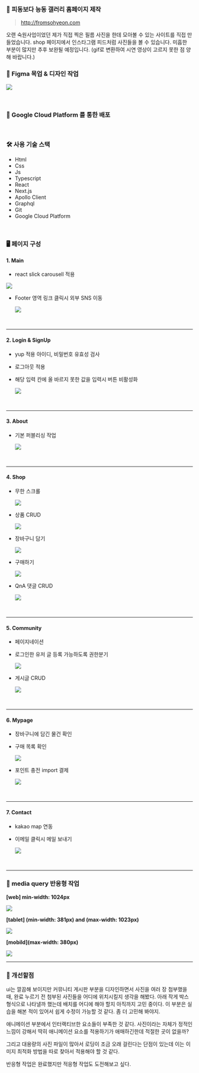 ### 🌱 피동보다 능동 갤러리 홈페이지 제작

> http://fromsohyeon.com

오랜 숙원사업이었던 제가 직접 찍은 필름 사진을 한데 모아볼 수 있는 사이트를 직접 만들었습니다.
shop 페이지에서 인스타그램 피드처럼 사진들을 볼 수 있습니다. 미흡한 부분이 많지만 추후 보완될 예정입니다.
(gif로 변환하여 시연 영상이 고르지 못한 점 양해 바랍니다.)

### 🎨 Figma 목업 & 디자인 작업

![](https://velog.velcdn.com/images/hjthgus777/post/95923b00-f6b5-4d5a-b467-7103da9bd293/image.png)

<br>

### 📡 Google Cloud Platform 를 통한 배포

<br>

### 🛠 사용 기술 스택

- Html
- Css
- Js
- Typescript
- React
- Next.js
- Apollo Client
- Graphql
- Git
- Google Cloud Platform

<br>

### 🖥 페이지 구성

#### 1. Main

- react slick carousell 적용

<img src="https://velog.velcdn.com/images/hjthgus777/post/57ed2f25-643c-4a8e-b491-d6a4e6cadfe9/image.gif">

- Footer 영역 링크 클릭시 외부 SNS 이동

  ![](https://velog.velcdn.com/images/hjthgus777/post/9a949800-1b5a-439a-88e4-b8ce0222f449/image.gif)

<br>

---

#### 2. Login & SignUp

- yup 적용 아이디, 비밀번호 유효성 검사
- 로그아웃 적용 
- 해당 입력 칸에 올 바르지 못한 값을 입력시 버튼 비활성화

  ![](https://velog.velcdn.com/images/hjthgus777/post/f5f49e6c-08d7-4306-8f60-8ff5e68cdb52/image.gif)

<br>

---

#### 3. About

- 기본 퍼블리싱 작업

  ![](https://velog.velcdn.com/images/hjthgus777/post/f49568d0-4fe8-46c4-8343-c7868d195627/image.gif)

<br>

---

#### 4. Shop

- 무한 스크롤

  ![](https://velog.velcdn.com/images/hjthgus777/post/bf2a1e03-5190-4108-bf5e-0552edb8f0ee/image.gif)

- 상품 CRUD

  ![](https://velog.velcdn.com/images/hjthgus777/post/1e889ef3-32c3-469e-9d60-9fd47e319fe2/image.gif)

- 장바구니 담기

  ![](https://velog.velcdn.com/images/hjthgus777/post/161fba27-adcd-45b3-98c0-d5acf500dd3e/image.gif)

- 구매하기

  ![](https://velog.velcdn.com/images/hjthgus777/post/10a3dc20-e313-4026-a484-abd702415301/image.gif)

- QnA 댓글 CRUD

  ![](https://velog.velcdn.com/images/hjthgus777/post/35020257-d12e-4507-97cd-d47822236d21/image.gif)

<br>

---

#### 5. Community

- 페이지네이션
- 로그인한 유저 글 등록 가능하도록 권한분기

  ![](https://velog.velcdn.com/images/hjthgus777/post/84a7d1d7-4951-4d5e-8e74-ceae6b326a6e/image.gif)

- 게시글 CRUD

  ![](https://velog.velcdn.com/images/hjthgus777/post/23aaa77b-d9a3-4e74-a2ae-c899a4095306/image.gif)

<br>

---

#### 6. Mypage

- 장바구니에 담긴 물건 확인
- 구매 목록 확인

  ![](https://velog.velcdn.com/images/hjthgus777/post/9d368aec-8d26-44b7-9e7a-e0d1bfe2e2f4/image.gif)

- 포인트 충전 import 결제

  ![](https://velog.velcdn.com/images/hjthgus777/post/58ab12eb-efd8-433f-bb4e-b3e52132f67b/image.gif)

<br>

---

#### 7. Contact

- kakao map 연동
- 이메일 클릭시 메일 보내기

  ![](https://velog.velcdn.com/images/hjthgus777/post/e390b56f-f99f-4452-a024-e29ffb28a1e9/image.gif)

<br>

---

### 📱 media query 반응형 작업

**[web] min-width: 1024px**

![](https://velog.velcdn.com/images/hjthgus777/post/153c9cfc-a489-4297-8707-4436a8c72288/image.gif)

**[tablet] (min-width: 381px) and (max-width: 1023px)**

![](https://velog.velcdn.com/images/hjthgus777/post/02ff3947-c999-4b05-afd2-e2bf38081aa8/image.gif)

**[mobild](max-width: 380px)**

<img src="https://velog.velcdn.com/images/hjthgus777/post/fed49ad2-6d2c-4ef2-93f8-90e41c2c9798/image.gif">

<br>

---

### 🤔 개선할점

ui는 깔끔해 보이지만 커뮤니티 게시판 부분을 디자인하면서 사진을 여러 장 첨부했을 때, 완료 누르기 전 첨부된 사진들을 어디에 위치시킬지 생각을 해봤다. 아래 작게 박스 형식으로 나타낼까 했는데 배치를 어디에 해야 할지 아직까지 고민 중이다. 이 부분은 실습을 해본 적이 있어서 쉽게 수정이 가능할 것 같다. 좀 더 고민해 봐야지.

애니메이션 부분에서 인터랙티브한 요소들이 부족한 것 같다. 사진이라는 자체가 정적인 느낌이 강해서 딱히 애니메이션 요소를 적용하기가 애매하긴한데 적절한 곳이 없을까?

그리고 대용량의 사진 파일이 많아서 로딩이 조금 오래 걸린다는 단점이 있는데 이는 이미지 최적화 방법을 따로 찾아서 적용해야 할 것 같다.

반응형 작업은 완료했지만 적응형 작업도 도전해보고 싶다.
